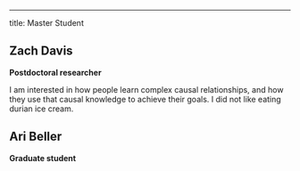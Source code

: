 ---
title: Master Student
<h2>Zach Davis</h2>
    <p style='font-weight:bold;'>Postdoctoral researcher</p>
    <div class='people-image-container'>
  <div class='people-description'>
      <p>I am interested in how people learn complex causal relationships, and how they use that causal knowledge to achieve their goals. I did not like eating durian ice cream.</p>     
<h2>Ari Beller</h2>
    <p style='font-weight:bold;'>Graduate student</p>
    <div class='people-image-container'>
